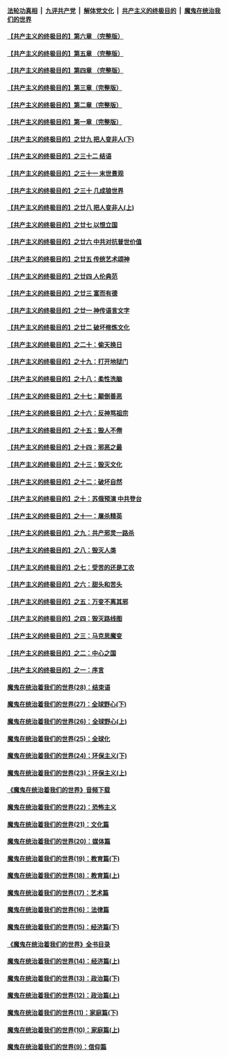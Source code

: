 ####  [法轮功真相](../../../../basic/blob/master/README.md?t=01200526) &nbsp;|&nbsp; [九评共产党](../../../../9ping.md/blob/master/README.md?t=01200526) &nbsp;|&nbsp; [解体党文化](../../../../jtdwh.md/blob/master/README.md?t=01200526)  &nbsp;|&nbsp; [共产主义的终极目的](../../../../gczydzjmd.md/blob/master/README.md?t=01200526) &nbsp;|&nbsp; [魔鬼在统治我们的世界](../../../../mgztzwmdsj.md/blob/master/README.md?t=01200526) 

#### [【共产主义的终极目的】第六章 （完整版）](../pages/nsc422/n11428913.md?t=01200526) 

#### [【共产主义的终极目的】第五章 （完整版）](../pages/nsc422/n11428912.md?t=01200526) 

#### [【共产主义的终极目的】第四章 （完整版）](../pages/nsc422/n11428907.md?t=01200526) 

#### [【共产主义的终极目的】第三章（完整版）](../pages/nsc422/n11428848.md?t=01200526) 

#### [【共产主义的终极目的】第二章（完整版）](../pages/nsc422/n11428831.md?t=01200526) 

#### [【共产主义的终极目的】第一章（完整版）](../pages/nsc422/n11417651.md?t=01200526) 

#### [【共产主义的终极目的】之廿九 把人变非人(下)](../pages/nsc422/n11344140.md?t=01200526) 

#### [【共产主义的终极目的】之三十二 结语](../pages/nsc422/n11360535.md?t=01200526) 

#### [【共产主义的终极目的】之三十一 末世景观](../pages/nsc422/n11351129.md?t=01200526) 

#### [【共产主义的终极目的】之三十 几成狼世界](../pages/nsc422/n11348280.md?t=01200526) 

#### [【共产主义的终极目的】之廿八 把人变非人(上)](../pages/nsc422/n11340492.md?t=01200526) 

#### [【共产主义的终极目的】之廿七 以恨立国](../pages/nsc422/n11336944.md?t=01200526) 

#### [【共产主义的终极目的】之廿六 中共对抗普世价值](../pages/nsc422/n11324785.md?t=01200526) 

#### [【共产主义的终极目的】之廿五 传统艺术颂神](../pages/nsc422/n11296396.md?t=01200526) 

#### [【共产主义的终极目的】之廿四 人伦典范](../pages/nsc422/n11296397.md?t=01200526) 

#### [【共产主义的终极目的】之廿三 富而有德](../pages/nsc422/n11283598.md?t=01200526) 

#### [【共产主义的终极目的】之廿一 神传语言文字](../pages/nsc422/n11263265.md?t=01200526) 

#### [【共产主义的终极目的】之廿二 破坏修炼文化](../pages/nsc422/n11245728.md?t=01200526) 

#### [【共产主义的终极目的】之二十：偷天换日](../pages/nsc422/n11238846.md?t=01200526) 

#### [【共产主义的终极目的】之十九：打开地狱门](../pages/nsc422/n11206376.md?t=01200526) 

#### [【共产主义的终极目的】之十八：柔性洗脑](../pages/nsc422/n11199994.md?t=01200526) 

#### [【共产主义的终极目的】之十七：颠倒善恶](../pages/nsc422/n11179782.md?t=01200526) 

#### [【共产主义的终极目的】之十六：反神骂祖宗](../pages/nsc422/n11166798.md?t=01200526) 

#### [【共产主义的终极目的】之十五：毁人不倦](../pages/nsc422/n11166792.md?t=01200526) 

#### [【共产主义的终极目的】之十四：邪恶之最](../pages/nsc422/n11150249.md?t=01200526) 

#### [【共产主义的终极目的】之十三：毁灭文化](../pages/nsc422/n11135227.md?t=01200526) 

#### [【共产主义的终极目的】之十二：破坏自然](../pages/nsc422/n11135214.md?t=01200526) 

#### [【共产主义的终极目的】之十：苏俄预演 中共登台](../pages/nsc422/n11118424.md?t=01200526) 

#### [【共产主义的终极目的】之十一：屠杀精英](../pages/nsc422/n11118442.md?t=01200526) 

#### [【共产主义的终极目的】之九：共产邪灵一路杀](../pages/nsc422/n11114139.md?t=01200526) 

#### [【共产主义的终极目的】之八：毁灭人类](../pages/nsc422/n11108503.md?t=01200526) 

#### [【共产主义的终极目的】之七：受苦的还是工农](../pages/nsc422/n11101809.md?t=01200526) 

#### [【共产主义的终极目的】之六：甜头和苦头](../pages/nsc422/n11096971.md?t=01200526) 

#### [【共产主义的终极目的】之五：万变不离其邪](../pages/nsc422/n11091285.md?t=01200526) 

#### [【共产主义的终极目的】之四：毁灭路线图](../pages/nsc422/n11086284.md?t=01200526) 

#### [【共产主义的终极目的】之三：马克思魔变](../pages/nsc422/n11061941.md?t=01200526) 

#### [【共产主义的终极目的】之二：中心之国](../pages/nsc422/n11047728.md?t=01200526) 

#### [【共产主义的终极目的】之一：序言](../pages/nsc422/n11086077.md?t=01200526) 

#### [魔鬼在统治着我们的世界(28)：结束语](../pages/nsc422/n10936246.md?t=01200526) 

#### [魔鬼在统治着我们的世界(27)：全球野心(下)](../pages/nsc422/n10928319.md?t=01200526) 

#### [魔鬼在统治着我们的世界(26)：全球野心(上)](../pages/nsc422/n10900318.md?t=01200526) 

#### [魔鬼在统治着我们的世界(25)：全球化](../pages/nsc422/n10788205.md?t=01200526) 

#### [魔鬼在统治着我们的世界(24)：环保主义(下)](../pages/nsc422/n10695307.md?t=01200526) 

#### [魔鬼在统治着我们的世界(23)：环保主义(上)](../pages/nsc422/n10688613.md?t=01200526) 

#### [《魔鬼在统治着我们的世界》音频下载](../pages/nsc422/n10635553.md?t=01200526) 

#### [魔鬼在统治着我们的世界(22)：恐怖主义](../pages/nsc422/n10614727.md?t=01200526) 

#### [魔鬼在统治着我们的世界(21)：文化篇](../pages/nsc422/n10597706.md?t=01200526) 

#### [魔鬼在统治着我们的世界(20)：媒体篇](../pages/nsc422/n10586579.md?t=01200526) 

#### [魔鬼在统治着我们的世界(19)：教育篇(下)](../pages/nsc422/n10564808.md?t=01200526) 

#### [魔鬼在统治着我们的世界(18)：教育篇(上)](../pages/nsc422/n10526970.md?t=01200526) 

#### [魔鬼在统治着我们的世界(17)：艺术篇](../pages/nsc422/n10499093.md?t=01200526) 

#### [魔鬼在统治着我们的世界(16)：法律篇](../pages/nsc422/n10485969.md?t=01200526) 

#### [魔鬼在统治着我们的世界(15)：经济篇(下)](../pages/nsc422/n10469975.md?t=01200526) 

#### [《魔鬼在统治着我们的世界》全书目录](../pages/nsc422/n10464261.md?t=01200526) 

#### [魔鬼在统治着我们的世界(14)：经济篇(上)](../pages/nsc422/n10457370.md?t=01200526) 

#### [魔鬼在统治着我们的世界(13)：政治篇(下)](../pages/nsc422/n10448270.md?t=01200526) 

#### [魔鬼在统治着我们的世界(12)：政治篇(上)](../pages/nsc422/n10444576.md?t=01200526) 

#### [魔鬼在统治着我们的世界(11)：家庭篇(下)](../pages/nsc422/n10440961.md?t=01200526) 

#### [魔鬼在统治着我们的世界(10)：家庭篇(上)](../pages/nsc422/n10435448.md?t=01200526) 

#### [魔鬼在统治着我们的世界(9)：信仰篇](../pages/nsc422/n10432159.md?t=01200526) 

